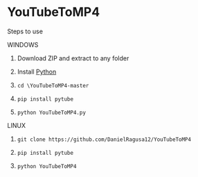 # YouTubeToMP4

Steps to use

WINDOWS

1. Download ZIP and extract to any folder

2. Install [Python](https://www.python.org/downloads/)

3. `cd \YouTubeToMP4-master`

4. `pip install pytube`

5. `python YouTubeToMP4.py`


LINUX

1. `git clone https://github.com/DanielRagusa12/YouTubeToMP4`

2. `pip install pytube`

3. `python YouTubeToMP4`

